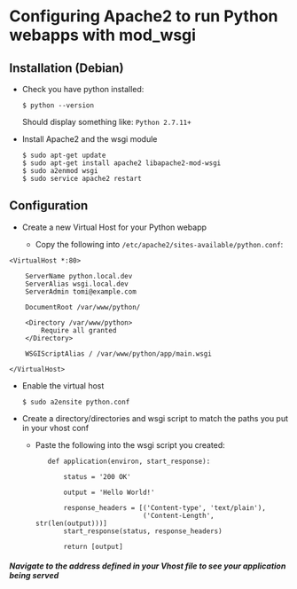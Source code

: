 # Configuring Apache2 to run Python webapps with mod_wsgi

## Installation (Debian)

  * Check you have python installed:

        $ python --version

      Should display something like: `Python 2.7.11+`

  * Install Apache2 and the wsgi module

        $ sudo apt-get update
        $ sudo apt-get install apache2 libapache2-mod-wsgi
        $ sudo a2enmod wsgi
        $ sudo service apache2 restart

## Configuration

  * Create a new Virtual Host for your Python webapp

    * Copy the following into `/etc/apache2/sites-available/python.conf`:


  ```
  <VirtualHost *:80>

      ServerName python.local.dev
      ServerAlias wsgi.local.dev
      ServerAdmin tomi@example.com

      DocumentRoot /var/www/python/

      <Directory /var/www/python>
          Require all granted
      </Directory>

      WSGIScriptAlias / /var/www/python/app/main.wsgi

  </VirtualHost>
  ```



  * Enable the virtual host

        $ sudo a2ensite python.conf

  * Create a directory/directories and wsgi script to match the paths you put in your vhost conf

    * Paste the following into the wsgi script you created:


             def application(environ, start_response):

                 status = '200 OK'

                 output = 'Hello World!'

                 response_headers = [('Content-type', 'text/plain'),
                                     ('Content-Length', str(len(output)))]
                 start_response(status, response_headers)

                 return [output]


##### Navigate to the address defined in your Vhost file to see your application being served
